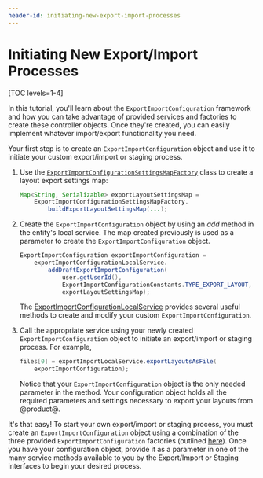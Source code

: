 ```yaml
---
header-id: initiating-new-export-import-processes
---
```


# Initiating New Export/Import Processes

[TOC levels=1-4]

In this tutorial, you'll learn about the `ExportImportConfiguration` framework
and how you can take advantage of provided services and factories to create
these controller objects. Once they're created, you can easily implement
whatever import/export functionality you need.

Your first step is to create an `ExportImportConfiguration` object and use it to
initiate your custom export/import or staging process.

1.  Use the
    [`ExportImportConfigurationSettingsMapFactory`](@platform-ref@/7.2-latest/javadocs/portal-kernel/com/liferay/exportimport/kernel/configuration/ExportImportConfigurationSettingsMapFactory.html)
    class to create a layout export settings map:

    ```java
    Map<String, Serializable> exportLayoutSettingsMap =
        ExportImportConfigurationSettingsMapFactory.
            buildExportLayoutSettingsMap(...);
    ```

2.  Create the `ExportImportConfiguration` object by using an *add* method in
    the entity's local service. The map created previously is used as a
    parameter to create the `ExportImportConfiguration` object.

    ```java
    ExportImportConfiguration exportImportConfiguration =
        exportImportConfigurationLocalService.
            addDraftExportImportConfiguration(
                user.getUserId(),
                ExportImportConfigurationConstants.TYPE_EXPORT_LAYOUT,
                exportLayoutSettingsMap);
    ```

    The
    [ExportImportConfigurationLocalService](@platform-ref@/7.2-latest/javadocs/portal-kernel/com/liferay/exportimport/kernel/service/ExportImportConfigurationLocalService.html)
    provides several useful methods to create and modify your custom
    `ExportImportConfiguration`.

3.  Call the appropriate service using your newly created
    `ExportImportConfiguration` object to initiate an export/import or staging
    process. For example,

    ```java
    files[0] = exportImportLocalService.exportLayoutsAsFile(
        exportImportConfiguration);
    ```

    Notice that your `ExportImportConfiguration` object is the only needed
    parameter in the method. Your configuration object holds all the required
    parameters and settings necessary to export your layouts from @product@.

It's that easy! To start your own export/import or staging process, you must
create an `ExportImportConfiguration` object using a combination of the three
provided `ExportImportConfiguration` factories (outlined
[here](/docs/7-2/frameworks/-/knowledge_base/f/export-import#exportimport-processes)).
Once you have your configuration object, provide it as a parameter in one of the
many service methods available to you by the Export/Import or Staging interfaces
to begin your desired process.
